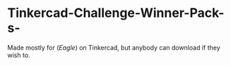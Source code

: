# Tinkercad-Challenge-Winner-Pack-s-
Made mostly for (_Eagle_) on Tinkercad, but anybody can download if they wish to.
